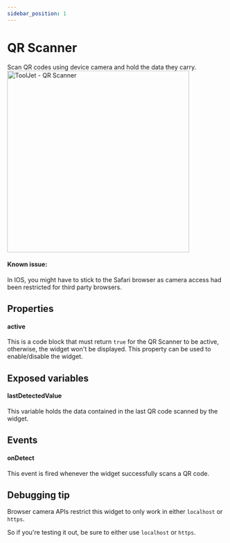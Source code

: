 ```yaml
---
sidebar_position: 1
---
```


# QR Scanner
Scan QR codes using device camera and hold the data they carry. 
<img class="screenshot-full" src="/img/widgets/qr-scanner/qr-scanner.jpeg" alt="ToolJet - QR Scanner" height="420"/>

#### Known issue: 
In IOS, you might have to stick to the Safari browser as camera access had been restricted for third party browsers.

## Properties
#### active
This is a code block that must return `true` for the QR Scanner to be active, otherwise, the widget won't be displayed. This property can be used to enable/disable the widget.

## Exposed variables
#### lastDetectedValue
This variable holds the data contained in the last QR code scanned by the widget.

## Events
#### onDetect
This event is fired whenever the widget successfully scans a QR code.

## Debugging tip
Browser camera APIs restrict this widget to only work in either `localhost` or `https`.

So if you're testing it out, be sure to either use `localhost` or `https`.

